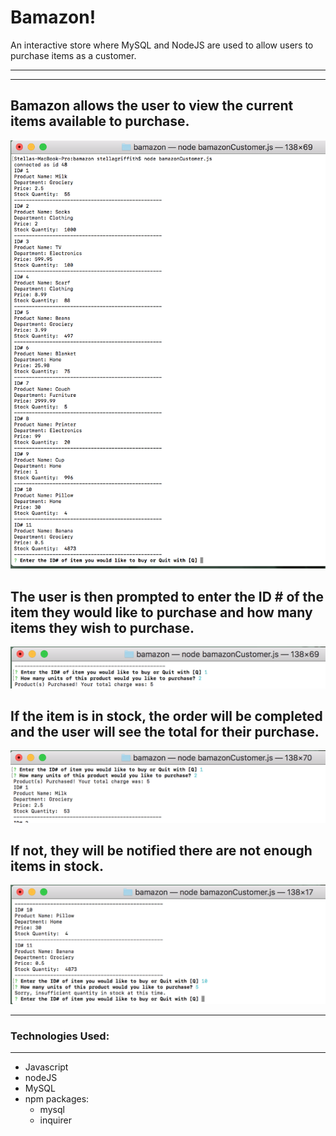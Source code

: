 # Bamazon!

An interactive store where MySQL and NodeJS are used to allow users to purchase items as a customer.
<hr>
<hr>


## Bamazon allows the user to view the current items available to purchase.  
![Store Image](/Images/start.png?raw=true "When file is initialized")


## The user is then prompted to enter the ID # of the item they would like to purchase and how many items they wish to purchase.
![Prompts Image](/Images/prompts.png?raw=true "Prompts")


## If the item is in stock, the order will be completed and the user will see the total for their purchase.
![Prompts Image](/Images/purchase.png?raw=true "Purchase made!")


## If not, they will be notified there are not enough items in stock.
![Out of Stock Image](/Images/outofstock.png?raw=true "No more!")
<hr>

### **Technologies Used:**
<hr>

* Javascript
* nodeJS
* MySQL
* npm packages:
  * mysql
  * inquirer
